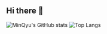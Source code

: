 ## Hi there 👋

<!--
**MinQyu/MinQyu** is a ✨ _special_ ✨ repository because its `README.md` (this file) appears on your GitHub profile.

Here are some ideas to get you started:

- 🔭 I’m currently working on ...
- 🌱 I’m currently learning ...
- 👯 I’m looking to collaborate on ...
- 🤔 I’m looking for help with ...
- 💬 Ask me about ...
- 📫 How to reach me: ...
- 😄 Pronouns: ...
- ⚡ Fun fact: ...
-->
![MinQyu's GitHub stats](https://github-readme-stats.vercel.app/api?username=MinQyu&show_icons=true&theme=radical)
![Top Langs](https://github-readme-stats.vercel.app/api/top-langs/?username=MinQyu&layout=compact)

